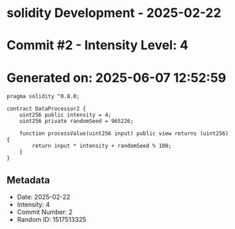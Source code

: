 ﻿# solidity Development - 2025-02-22
# Commit #2 - Intensity Level: 4
# Generated on: 2025-06-07 12:52:59
```solidity
pragma solidity ^0.8.0;

contract DataProcessor2 {
    uint256 public intensity = 4;
    uint256 private randomSeed = 965226;

    function processValue(uint256 input) public view returns (uint256) {
        return input * intensity + randomSeed % 100;
    }
}
```
## Metadata
- Date: 2025-02-22
- Intensity: 4
- Commit Number: 2
- Random ID: 1517513325
